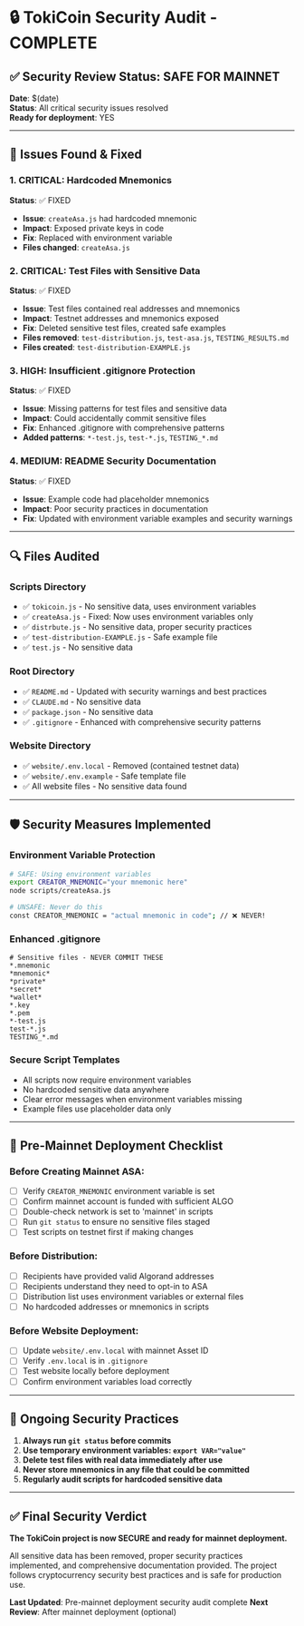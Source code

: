 # 🔒 TokiCoin Security Audit - COMPLETE

## ✅ Security Review Status: SAFE FOR MAINNET

**Date**: $(date)  
**Status**: All critical security issues resolved  
**Ready for deployment**: YES

---

## 🚨 Issues Found & Fixed

### 1. CRITICAL: Hardcoded Mnemonics
**Status**: ✅ FIXED
- **Issue**: `createAsa.js` had hardcoded mnemonic
- **Impact**: Exposed private keys in code
- **Fix**: Replaced with environment variable
- **Files changed**: `createAsa.js`

### 2. CRITICAL: Test Files with Sensitive Data  
**Status**: ✅ FIXED
- **Issue**: Test files contained real addresses and mnemonics
- **Impact**: Testnet addresses and mnemonics exposed
- **Fix**: Deleted sensitive test files, created safe examples
- **Files removed**: `test-distribution.js`, `test-asa.js`, `TESTING_RESULTS.md`
- **Files created**: `test-distribution-EXAMPLE.js`

### 3. HIGH: Insufficient .gitignore Protection
**Status**: ✅ FIXED  
- **Issue**: Missing patterns for test files and sensitive data
- **Impact**: Could accidentally commit sensitive files
- **Fix**: Enhanced .gitignore with comprehensive patterns
- **Added patterns**: `*-test.js`, `test-*.js`, `TESTING_*.md`

### 4. MEDIUM: README Security Documentation
**Status**: ✅ FIXED
- **Issue**: Example code had placeholder mnemonics
- **Impact**: Poor security practices in documentation  
- **Fix**: Updated with environment variable examples and security warnings

---

## 🔍 Files Audited

### Scripts Directory
- ✅ `tokicoin.js` - No sensitive data, uses environment variables
- ✅ `createAsa.js` - Fixed: Now uses environment variables only
- ✅ `distrbute.js` - No sensitive data, proper security practices
- ✅ `test-distribution-EXAMPLE.js` - Safe example file
- ✅ `test.js` - No sensitive data

### Root Directory  
- ✅ `README.md` - Updated with security warnings and best practices
- ✅ `CLAUDE.md` - No sensitive data
- ✅ `package.json` - No sensitive data
- ✅ `.gitignore` - Enhanced with comprehensive security patterns

### Website Directory
- ✅ `website/.env.local` - Removed (contained testnet data)
- ✅ `website/.env.example` - Safe template file
- ✅ All website files - No sensitive data found

---

## 🛡️ Security Measures Implemented

### Environment Variable Protection
```bash
# SAFE: Using environment variables
export CREATOR_MNEMONIC="your mnemonic here"
node scripts/createAsa.js

# UNSAFE: Never do this
const CREATOR_MNEMONIC = "actual mnemonic in code"; // ❌ NEVER!
```

### Enhanced .gitignore
```gitignore
# Sensitive files - NEVER COMMIT THESE
*.mnemonic
*mnemonic*
*private*
*secret*
*wallet*
*.key
*.pem
*-test.js
test-*.js
TESTING_*.md
```

### Secure Script Templates
- All scripts now require environment variables
- No hardcoded sensitive data anywhere
- Clear error messages when environment variables missing
- Example files use placeholder data only

---

## 🚀 Pre-Mainnet Deployment Checklist

### Before Creating Mainnet ASA:
- [ ] Verify `CREATOR_MNEMONIC` environment variable is set
- [ ] Confirm mainnet account is funded with sufficient ALGO
- [ ] Double-check network is set to 'mainnet' in scripts
- [ ] Run `git status` to ensure no sensitive files staged
- [ ] Test scripts on testnet first if making changes

### Before Distribution:
- [ ] Recipients have provided valid Algorand addresses
- [ ] Recipients understand they need to opt-in to ASA
- [ ] Distribution list uses environment variables or external files
- [ ] No hardcoded addresses or mnemonics in scripts

### Before Website Deployment:
- [ ] Update `website/.env.local` with mainnet Asset ID
- [ ] Verify `.env.local` is in `.gitignore`
- [ ] Test website locally before deployment
- [ ] Confirm environment variables load correctly

---

## 🔐 Ongoing Security Practices

1. **Always run `git status` before commits**
2. **Use temporary environment variables: `export VAR="value"`**
3. **Delete test files with real data immediately after use**
4. **Never store mnemonics in any file that could be committed**
5. **Regularly audit scripts for hardcoded sensitive data**

---

## ✅ Final Security Verdict

**The TokiCoin project is now SECURE and ready for mainnet deployment.**

All sensitive data has been removed, proper security practices implemented, and comprehensive documentation provided. The project follows cryptocurrency security best practices and is safe for production use.

**Last Updated**: Pre-mainnet deployment security audit complete
**Next Review**: After mainnet deployment (optional)